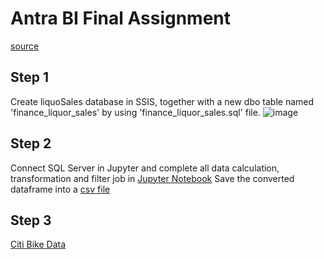 # Antra BI Final Assignment
[source](https://github.com/mao-at/BI-SEP/tree/trunk/bi/bi%20final%20assingment)

## Step 1 
Create liquoSales database in SSIS, together with a new dbo table named 'finance_liquor_sales' by using 'finance_liquor_sales.sql' file.
![image](https://github.com/Melody1745/Antra_Liquor_Sales/assets/90291484/6cbe421e-7a13-4995-a453-4503e60f672a)

## Step 2
Connect SQL Server in Jupyter and complete all data calculation, transformation and filter job in [Jupyter Notebook](https://github.com/Melody1745/Antra_Liquor_Sales/blob/main/liquor_sales_operation.ipynb)
Save the converted dataframe into a [csv file](https://github.com/Melody1745/Antra_Liquor_Sales/blob/main/liquor_sales_converted.csv)

## Step 3
[Citi Bike Data](https://www.citibikenyc.com/system-data)
